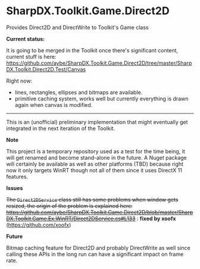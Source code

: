 SharpDX.Toolkit.Game.Direct2D
=============================

Provides Direct2D and DirectWrite to Toolkit's Game class

**Current status:**

It is going to be merged in the Toolkit once there's significant content, current stuff is here: https://github.com/aybe/SharpDX.Toolkit.Game.Direct2D/tree/master/SharpDX.Toolkit.Direct2D.Test/Canvas

Right now:
- lines, rectangles, ellipses and bitmaps are available.
- primitive caching system, works well but currently everything is drawn again when canvas is modified.


----

This is an (unofficial) preliminary implementation that might eventually get integrated in the next iteration of the Toolkit.

**Note**

This project is a temporary repository used as a test for the time being, it will get renamed and become stand-alone in the future. A Nuget package will certainly be available as well as other platforms (TBD) because right now it only targets WinRT though not all of them since it uses DirectX 11 features.

**Issues**

~~The ```Direct2DService``` class still has some problems when window gets resized, the origin of the problem is explained here: https://github.com/aybe/SharpDX.Toolkit.Game.Direct2D/blob/master/SharpDX.Toolkit.Game.Ex.WinRT/Direct2DService.cs#L133~~ : **fixed by xoofx** (https://github.com/xoofx)

**Future**

Bitmap caching feature for Direct2D and probably DirectWrite as well since calling these APIs in the long run can have a significant impact on frame rate.
